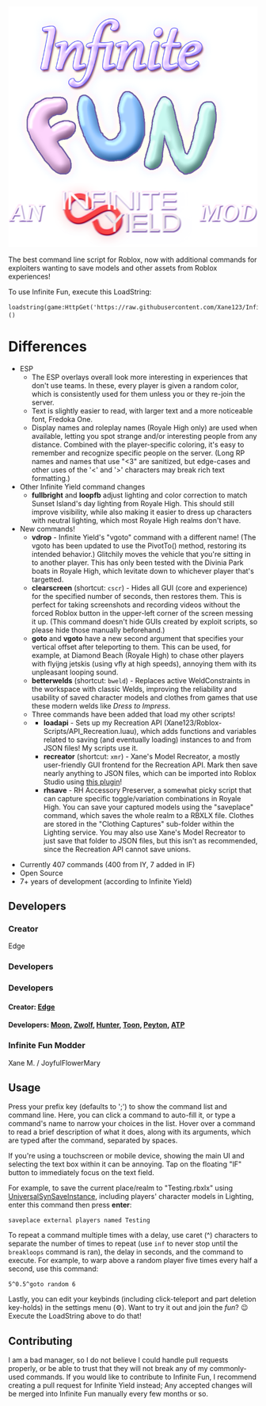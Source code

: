 ![Infinite Fun's logo graphic - From top to bottom, there's lilac-colored, italic text that says "Infinite", multi-colored, puffy "FUN" letters, then a smaller, white credit message: "AN Infinite Fun MOD".](./logo.png)

The best command line script for Roblox, now with additional commands for exploiters wanting to save models and other assets from Roblox experiences!

To use Infinite Fun, execute this LoadString:
```
loadstring(game:HttpGet('https://raw.githubusercontent.com/Xane123/InfiniteFun_IY/master/source'))()
```

# Differences
* ESP
  * The ESP overlays overall look more interesting in experiences that don't use teams. In these, every player is given a random color, which is consistently used for them unless you or they re-join the server.
  * Text is slightly easier to read, with larger text and a more noticeable font, Fredoka One.
  * Display names and roleplay names (Royale High only) are used when available, letting you spot strange and/or interesting people from any distance. Combined with the player-specific coloring, it's easy to remember and recognize specific people on the server. (Long RP names and names that use "<3" are sanitized, but edge-cases and other uses of the '<' and '>' characters may break rich text formatting.)
* Other Infinite Yield command changes
  * **fullbright** and **loopfb** adjust lighting and color correction to match Sunset Island's day lighting from Royale High. This should still improve visibility, while also making it easier to dress up characters with neutral lighting, which most Royale High realms don't have.
* New commands!
  * **vdrop** - Infinite Yield's "vgoto" command with a different name! (The vgoto has been updated to use the PivotTo() method, restoring its intended behavior.) Glitchily moves the vehicle that you're sitting in to another player. This has only been tested with the Divinia Park boats in Royale High, which levitate down to whichever player that's targetted.
  * **clearscreen** (shortcut: ```cscr```) - Hides all GUI (core and experience) for the specified number of seconds, then restores them. This is perfect for taking screenshots and recording videos without the forced Roblox button in the upper-left corner of the screen messing it up. (This command doesn't hide GUIs created by exploit scripts, so please hide those manually beforehand.)
  * **goto** and **vgoto** have a new second argument that specifies your vertical offset after teleporting to them. This can be used, for example, at Diamond Beach (Royale High) to chase other players with flyijng jetskis (using vfly at high speeds), annoying them with its unpleasant looping sound.
  * **betterwelds** (shortcut: ```bweld```) - Replaces active WeldConstraints in the workspace with classic Welds, improving the reliability and usability of saved character models and clothes from games that use these modern welds like *Dress to Impress*.
  * Three commands have been added that load my other scripts!
  * * **loadapi** - Sets up my Recreation API (Xane123/Roblox-Scripts/API_Recreation.luau), which adds functions and variables related to saving (and eventually loading) instances to and from JSON files! My scripts use it.
    * **recreator** (shortcut: ```xmr```) - Xane's Model Recreator, a mostly user-friendly GUI frontend for the Recreation API. Mark then save nearly anything to JSON files, which can be imported into Roblox Studio using [this plugin][importPluginURL]!
    * **rhsave** - RH Accessory Preserver, a somewhat picky script that can capture specific toggle/variation combinations in Royale High. You can save your captured models using the "saveplace" command, which saves the whole realm to a RBXLX file. Clothes are stored in the "Clothing Captures" sub-folder within the Lighting service. You may also use Xane's Model Recreator to just save that folder to JSON files, but this isn't as recommended, since the Recreation API cannot save unions.

 - Currently 407 commands (400 from IY, 7 added in IF)
 - Open Source
 - 7+ years of development (according to Infinite Yield)

## Developers
### Creator
Edge

### Developers
### Developers

#### Creator: [Edge](https://github.com/EdgeIY)
#### Developers: [Moon](https://github.com/LorekeeperZinnia), [Zwolf](https://github.com/luatsuki), [Hunter](https://github.com/tooslzy), [Toon](https://github.com/Toon-arch), [Peyton](https://github.com/peyton2465), [ATP](https://github.com/ionizedparticle)

### Infinite Fun Modder
Xane M. / JoyfulFlowerMary

## Usage
Press your prefix key (defaults to ';') to show the command list and command line. Here, you can click a command to auto-fill it, or type a command's name to narrow your choices in the list. Hover over a command to read a brief description of what it does, along with its arguments, which are typed after the command, separated by spaces.

If you're using a touchscreen or mobile device, showing the main UI and selecting the text box within it can be annoying. Tap on the floating "IF" button to immediately focus on the text field.

For example, to save the current place/realm to "Testing.rbxlx" using [UniversalSynSaveInstance](https://github.com/luau/UniversalSynSaveInstance), including players' character models in Lighting, enter this command then press **enter**:
```
saveplace external players named Testing
```
To repeat a command multiple times with a delay, use caret (^) characters to separate the number of times to repeat (use ```inf``` to never stop until the ```breakloops``` command is ran), the delay in seconds, and the command to execute. For example, to warp above a random player five times every half a second, use this command:
```
5^0.5^goto random 6
```
Lastly, you can edit your keybinds (including click-teleport and part deletion key-holds) in the settings menu (⚙). Want to try it out and join the *fun*? 😉 Execute the LoadString above to do that!
## Contributing
I am a bad manager, so I do not believe I could handle pull requests properly, or be able to trust that they will not break any of my commonly-used commands. If you would like to contribute to Infinite Fun, I recommend creating a pull request for Infinite Yield instead; Any accepted changes will be merged into Infinite Fun manually every few months or so.

[importPluginURL]: https://www.dropbox.com/scl/fi/xrv2mx9gpjlvks3vnisz4/XMDLRecreator_ImportTool.rbxm?rlkey=ltv22ona3z1r1uxz946zw9mdy&dl=0
